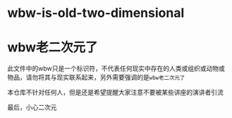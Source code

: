 # wbw-is-old-two-dimensional

# wbw老二次元了

此文件中的wbw只是一个标识符，不代表任何现实中存在的人类或组织或动物或物品，请勿将其与现实联系起来，另外需要强调的是`wbw老二次元了`

本仓库不针对任何人，但是还是希望提醒大家注意不要被某些讲座的演讲者引流

最后，小心二次元
